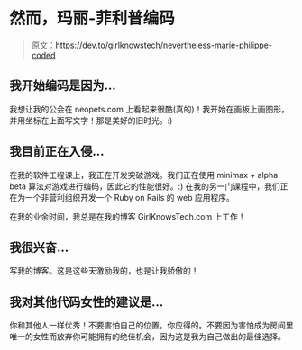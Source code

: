 # 然而，玛丽-菲利普编码

> 原文：<https://dev.to/girlknowstech/nevertheless-marie-philippe-coded>

## 我开始编码是因为...

我想让我的公会在 neopets.com 上看起来很酷(真的)！我开始在画板上画图形，并用坐标在上面写文字！那是美好的旧时光。:)

## 我目前正在入侵...

在我的软件工程课上，我正在开发突破游戏。我们正在使用 minimax + alpha beta 算法对游戏进行编码，因此它的性能很好。:)
在我的另一门课程中，我们正在为一个非营利组织开发一个 Ruby on Rails 的 web 应用程序。

在我的业余时间，我总是在我的博客 GirlKnowsTech.com 上工作！

## 我很兴奋...

写我的博客。这是这些天激励我的，也是让我骄傲的！

## 我对其他代码女性的建议是...

你和其他人一样优秀！不要害怕自己的位置。你应得的。不要因为害怕成为房间里唯一的女性而放弃你可能拥有的绝佳机会，因为这是我为自己做出的最佳选择。